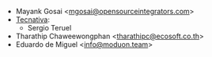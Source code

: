 - Mayank Gosai \<<mgosai@opensourceintegrators.com>\>
- [Tecnativa](https://www.tecnativa.com):
  - Sergio Teruel
- Tharathip Chaweewongphan \<<tharathipc@ecosoft.co.th>\>
- Eduardo de Miguel \<<info@moduon.team>\>

